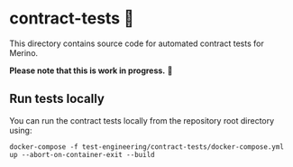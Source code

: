 # contract-tests 🤖

This directory contains source code for automated contract tests for Merino.

**Please note that this is work in progress.** 🚧

## Run tests locally

You can run the contract tests locally from the repository root directory using:

```text
docker-compose -f test-engineering/contract-tests/docker-compose.yml up --abort-on-container-exit --build
```
